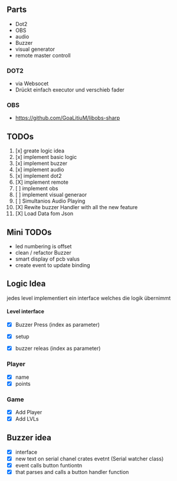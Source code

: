## Parts

- Dot2
- OBS
- audio
- Buzzer
- visual generator
- remote master controll

### DOT2

- via Websocet
- Drückt einfach executor und verschieb fader

### OBS
- https://github.com/GoaLitiuM/libobs-sharp

## TODOs

1. [x] greate logic idea
2. [x] implement basic logic
3. [x] implement buzzer
4. [x] implement audio
5. [x] implement dot2
6. [X] implement remote
7. [ ] implement obs
8. [ ] implement visual generaor
9. [ ] Simultanios Audio Playing
10. [X] Rewite buzzer Handler with all the new feature
11. [X] Load Data fom Json

## Mini TODOs
- led numbering is offset
- clean / refactor Buzzer
- smart display of pcb valus
- create event to update binding


## Logic Idea

jedes level implementiert ein interface welches die logik übernimmt

#### Level interface
- [x] Buzzer Press (index as parameter)
- [x] setup
- [x] buzzer releas (index as parameter)


### Player
- [x] name
- [x] points

### Game
- [x] Add Player
- [x] Add LVLs

## Buzzer idea

- [X] interface
- [X] new text on serial chanel crates evetnt (Serial watcher class)
- [X] event calls button funtiontn
- [X] that parses and calls a button handler function